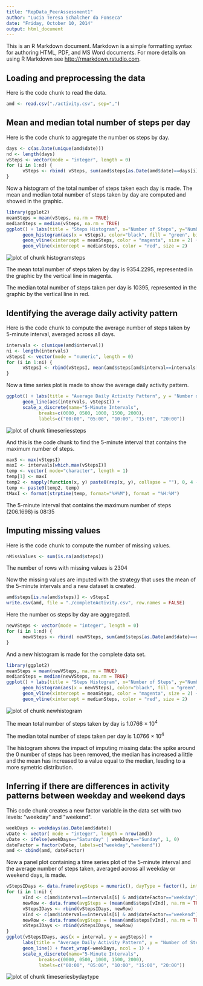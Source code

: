 ```yaml
---
title: "RepData_PeerAssessment1"
author: "Lucia Teresa Schalcher da Fonseca"
date: "Friday, October 10, 2014"
output: html_document
---
```


This is an R Markdown document. Markdown is a simple formatting syntax for authoring HTML, PDF, and MS Word documents. For more details on using R Markdown see <http://rmarkdown.rstudio.com>.



## Loading and preprocessing the data

Here is the code chunk to read the data.


```r
amd <- read.csv("./activity.csv", sep=",")
```

## Mean and median total number of steps per day

Here is the code chunk to aggregate the number os steps by day.


```r
days <- c(as.Date(unique(amd$date)))
nd <- length(days)
vSteps <- vector(mode = "integer", length = 0)
for (i in 1:nd) {
      vSteps <- rbind( vSteps, sum(amd$steps[as.Date(amd$date)==days[i]], na.rm=TRUE))
}
```

Now a histogram of the total number of steps taken each day is made.
The mean and median total number of steps taken by day are computed and showed in the graphic.


```r
library(ggplot2)
meanSteps = mean(vSteps, na.rm = TRUE)
medianSteps = median(vSteps, na.rm = TRUE)
ggplot() + labs(title = "Steps Histogram", x="Number of Steps", y="Number of Days") +
      geom_histogram(aes(x = vSteps), color="black", fill = "green", binwidth=300) +
      geom_vline(xintercept = meanSteps, color = "magenta", size = 2) +
      geom_vline(xintercept = medianSteps, color = "red", size = 2)
```

![plot of chunk histogramsteps](figure/histogramsteps.png) 

The mean total number of steps taken by day is 9354.2295, represented in the graphic by the vertical line in magenta.

The median total number of steps taken per day is 10395, represented in the graphic by the vertical line in red.

## Identifying the average daily activity pattern

Here is the code chunk to compute the average number of steps taken by 5-minute interval, averaged across all days.


```r
intervals <- c(unique(amd$interval))
ni <- length(intervals)
vStepsI <- vector(mode = "numeric", length = 0) 
for (i in 1:ni) {
      vStepsI <- rbind(vStepsI, mean(amd$steps[amd$interval==intervals[i]], na.rm=TRUE))
}
```

Now a time series plot is made to show the average daily activity pattern.


```r
ggplot() + labs(title = "Average Daily Activity Pattern", y = "Number of Steps") +
      geom_line(aes(intervals, vStepsI)) +
      scale_x_discrete(name="5-Minute Intervals",
            breaks=c(0000, 0500, 1000, 1500, 2000),
            labels=c("00:00", "05:00", "10:00", "15:00", "20:00"))
```

![plot of chunk timeseriessteps](figure/timeseriessteps.png) 

And this is the code chunk to find the 5-minute interval that contains the maximum number of steps.


```r
maxS <- max(vStepsI)
maxI <- intervals[which.max(vStepsI)]
temp <- vector( mode="character", length = 1)
temp[1] <- maxI
temp2 <- mapply(function(x, y) paste0(rep(x, y), collapse = ""), 0, 4 - nchar(temp))
temp <- paste0(temp2, temp)
tMaxI <- format(strptime(temp, format="%H%M"), format = "%H:%M")
```

The 5-minute interval that contains the maximum number of steps (206.1698) is 08:35

## Imputing missing values

Here is the code chunk to compute the number of missing values.


```r
nMissValues <- sum(is.na(amd$steps))
```

The number of rows with missing values is 2304

Now the missing values are imputed with the strategy that uses the mean of the 5-minute intervals and a new dataset is created.


```r
amd$steps[is.na(amd$steps)] <- vStepsI
write.csv(amd, file = "./completeActivity.csv", row.names = FALSE)
```

Here the number os steps by day are aggregated.


```r
newVSteps <- vector(mode = "integer", length = 0)
for (i in 1:nd) {
      newVSteps <- rbind( newVSteps, sum(amd$steps[as.Date(amd$date)==days[i]], na.rm=TRUE))
}
```

And a new histogram is made for the complete data set.


```r
library(ggplot2)
meanSteps = mean(newVSteps, na.rm = TRUE)
medianSteps = median(newVSteps, na.rm = TRUE)
ggplot() + labs(title = "Steps Histogram", x="Number of Steps", y="Number of Days") +
      geom_histogram(aes(x = newVSteps), color="black", fill = "green", binwidth=300) +
      geom_vline(xintercept = meanSteps, color = "magenta", size = 2) +
      geom_vline(xintercept = medianSteps, color = "red", size = 2)
```

![plot of chunk newhistogram](figure/newhistogram.png) 

The mean total number of steps taken by day is 1.0766 &times; 10<sup>4</sup>

The median total number of steps taken per day is 1.0766 &times; 10<sup>4</sup>

The histogram shows the impact of imputing missing data: the spike around the 0 number of steps has been removed, the median has increased a little and the mean has increased to a value equal to the median, leading to a more symetric distribution.

## Inferring if there are differences in activity patterns between weekday and weekend days

This code chunk creates a new factor variable in the data set with two levels: "weekday" and "weekend".


```r
weekDays <- weekdays(as.Date(amd$date))
vDate <- vector( mode = "integer", length = nrow(amd))
vDate <- ifelse(weekDays=="Saturday" | weekDays=="Sunday", 1, 0)
dateFactor = factor(vDate, labels=c("weekday","weekend"))
amd <- cbind(amd, dateFactor)
```

Now a panel plot containing a time series plot of the 5-minute interval and the average number of steps taken, averaged across all weekday or weekend days, is made.


```r
vStepsIDays <- data.frame(avgSteps = numeric(), dayType = factor(), interval = numeric())
for (i in 1:ni) {
      vInd <- c(amd$interval==intervals[i] & amd$dateFactor=="weekday")
      newRow <- data.frame(avgSteps = (mean(amd$steps[vInd], na.rm = TRUE)), weekDays = "weekday", interval = intervals[i] )
      vStepsIDays <- rbind(vStepsIDays, newRow)
      vInd <- c(amd$interval==intervals[i] & amd$dateFactor=="weekend")
      newRow <- data.frame(avgSteps = (mean(amd$steps[vInd], na.rm = TRUE)), weekDays = "weekend", interval = intervals[i] )
      vStepsIDays <- rbind(vStepsIDays, newRow)
}
ggplot(vStepsIDays, aes(x = interval, y = avgSteps)) +
      labs(title = "Average Daily Activity Pattern", y = "Number of Steps") +
      geom_line() + facet_wrap(~weekDays, ncol = 1) +
      scale_x_discrete(name="5-Minute Intervals",
            breaks=c(0000, 0500, 1000, 1500, 2000),
            labels=c("00:00", "05:00", "10:00", "15:00", "20:00"))
```

![plot of chunk timeseriesbydaytype](figure/timeseriesbydaytype.png) 

